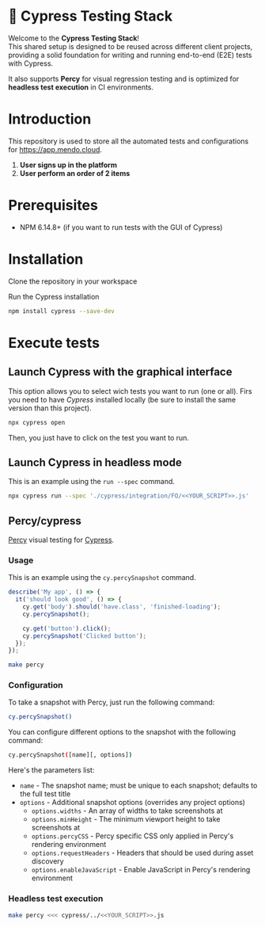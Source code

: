 # 🌲 Cypress Testing Stack

Welcome to the **Cypress Testing Stack**!  
This shared setup is designed to be reused across different client projects, providing a solid foundation for writing and running end-to-end (E2E) tests with Cypress.

It also supports **Percy** for visual regression testing and is optimized for **headless test execution** in CI environments.

# Introduction
This repository is used to store all the automated tests and configurations for https://app.mendo.cloud. 


1. **User signs up in the platform**
2. **User perform an order of 2 items**

# Prerequisites
- NPM 6.14.8+ (if you want to run tests with the GUI of Cypress)

# Installation
Clone the repository in your workspace

Run the Cypress installation
```bash
npm install cypress --save-dev
```
# Execute tests
## Launch Cypress with the graphical interface
This option allows you to select wich tests you want to run (one or all).
Firs you need to have _Cypress_ installed locally (be sure to install the same version than this project).
```bash
npx cypress open
```
Then, you just have to click on the test you want to run.

## Launch Cypress in headless mode
This is an example using the `run --spec` command.

```bash
npx cypress run --spec './cypress/integration/FO/<<YOUR_SCRIPT>>.js'
```
## Percy/cypress

[Percy](https://percy.io) visual testing for [Cypress](https://cypress.io).

### Usage

This is an example using the `cy.percySnapshot` command.

```javascript
describe('My app', () => {
  it('should look good', () => {
    cy.get('body').should('have.class', 'finished-loading');
    cy.percySnapshot();

    cy.get('button').click();
    cy.percySnapshot('Clicked button');
  });
});
```

```bash
make percy
```
### Configuration

To take a snapshot with Percy, just run the following command:

```bash
cy.percySnapshot()
```

You can configure different options to the snapshot with the following command:

```bash
cy.percySnapshot([name][, options])
```

Here's the parameters list:
- `name` - The snapshot name; must be unique to each snapshot; defaults to the full test title
- `options` - Additional snapshot options (overrides any project options)
  - `options.widths` - An array of widths to take screenshots at
  - `options.minHeight` - The minimum viewport height to take screenshots at
  - `options.percyCSS` - Percy specific CSS only applied in Percy's rendering environment
  - `options.requestHeaders` - Headers that should be used during asset discovery
  - `options.enableJavaScript` - Enable JavaScript in Percy's rendering environment

### Headless test execution

```bash
make percy <<< cypress/../<<YOUR_SCRIPT>>.js
```

